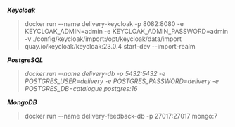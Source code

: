 ***Keycloak***
>docker run --name delivery-keycloak -p 8082:8080 -e KEYCLOAK_ADMIN=admin -e KEYCLOAK_ADMIN_PASSWORD=admin -v ./config/keycloak/import:/opt/keycloak/data/import quay.io/keycloak/keycloak:23.0.4 start-dev --import-realm
> 
***PostgreSQL***
>_docker run --name delivery-db -p 5432:5432 -e POSTGRES_USER=delivery -e POSTGRES_PASSWORD=delivery -e POSTGRES_DB=catalogue postgres:16_
> 
***MongoDB***
>docker run --name delivery-feedback-db -p 27017:27017 mongo:7